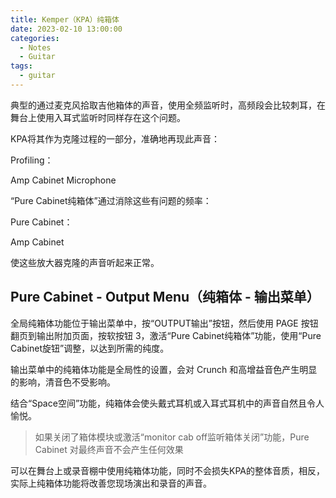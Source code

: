 ```yaml
---
title: Kemper（KPA）纯箱体
date: 2023-02-10 13:00:00
categories:
  - Notes
  - Guitar
tags:
  - guitar
---
```


典型的通过麦克风拾取吉他箱体的声音，使用全频监听时，高频段会比较刺耳，在舞台上使用入耳式监听时同样存在这个问题。

KPA将其作为克隆过程的一部分，准确地再现此声音：

Profiling：

Amp     Cabinet     Microphone

“Pure Cabinet纯箱体”通过消除这些有问题的频率：

Pure Cabinet：

Amp     Cabinet

使这些放大器克隆的声音听起来正常。

<!-- more -->

## Pure Cabinet - Output Menu（纯箱体 - 输出菜单）

全局纯箱体功能位于输出菜单中，按“OUTPUT输出”按钮，然后使用 PAGE 按钮翻页到输出附加页面，按软按钮 3，激活“Pure Cabinet纯箱体”功能，使用“Pure Cabinet旋钮”调整，以达到所需的纯度。

<hairy-image style="max-width: 1200px" src="https://pic.imgdb.cn/item/63e5c8de4757feff33adf5cb.jpg" />

输出菜单中的纯箱体功能是全局性的设置，会对 Crunch 和高增益音色产生明显的影响，清音色不受影响。

结合“Space空间”功能，纯箱体会使头戴式耳机或入耳式耳机中的声音自然且令人愉悦。

<hairy-image style="max-width: 1200px" src="https://pic.imgdb.cn/item/63e5c9a94757feff33af3861.jpg" />

> 如果关闭了箱体模块或激活“monitor cab off监听箱体关闭”功能，Pure Cabinet 对最终声音不会产生任何效果

可以在舞台上或录音棚中使用纯箱体功能，同时不会损失KPA的整体音质，相反，实际上纯箱体功能将改善您现场演出和录音的声音。

